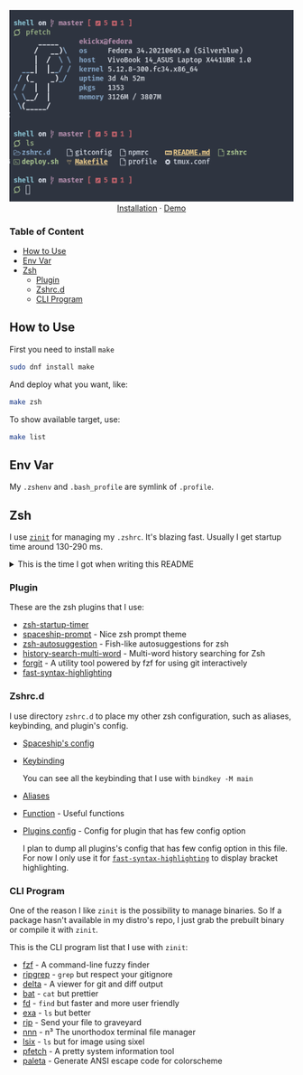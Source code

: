 <p align="center">
  <img src="img/pfetch-demo.png">
  <br>
  <a href="#how-to-use">Installation</a>
  ·
  <a href="DEMO.md">Demo</a>
</p>

### Table of Content
- [How to Use](#how-to-use)
- [Env Var](#env-var)
- [Zsh](#zsh)
  * [Plugin](#plugin)
  * [Zshrc.d](#zshrc.d)
  * [CLI Program](#cli-program) 

## How to Use
First you need to install `make`

```bash
sudo dnf install make
```

And deploy what you want, like:

```bash
make zsh
```

To show available target, use:

```bash
make list
```

## Env Var
My `.zshenv` and `.bash_profile` are symlink of `.profile`. 

## Zsh
I use [`zinit`](https://github.com/zdharma/zinit) for managing my `.zshrc`. It's blazing fast. Usually I get startup time around 130-290 ms. 

<details>
  <summary>This is the time I got when writing this README</summary>

```
➜ zinit times
Plugin loading times:
    3 ms - zinit-zsh/z-a-rust
    2 ms - zinit-zsh/z-a-as-monitor
    3 ms - zinit-zsh/z-a-patch-dl
    5 ms - zinit-zsh/z-a-bin-gem-node
    8 ms - paulmelnikow/zsh-startup-timer
   26 ms - denysdovhan/spaceship-prompt
    1 ms - zshrc.d/spaceship-config.zsh
    2 ms - zshrc.d/keybinding.zsh
    1 ms - OMZ::lib/history.zsh
    2 ms - zshrc.d/aliases
    2 ms - zshrc.d/function.zsh
    2 ms - OMZ::lib/completion.zsh
    2 ms - OMZ::lib/termsupport.zsh
    2 ms - OMZ::plugins/command-not-found
    1 ms - junegunn/fzf (command)
    1 ms - ClementTsang/bottom (command)
    1 ms - BurntSushi/ripgrep (command)
    1 ms - dandavison/delta (command)
    1 ms - sharkdp/bat (command)
    1 ms - sharkdp/fd (command)
    1 ms - ogham/exa (command)
    1 ms - nivekuil/rip (command)
    1 ms - hackerb9/lsix (command)
    1 ms - dylanaraps/paleta (command)
    1 ms - dylanaraps/pfetch (command)
    1 ms - jarun/nnn (command)
    3 ms - zsh-users/zsh-autosuggestions
    3 ms - zdharma/history-search-multi-word
   12 ms - wfxr/forgit
    2 ms - romkatv/zsh-prompt-benchmark
   28 ms - zdharma/fast-syntax-highlighting
    2 ms - zshrc.d/plugins-config
Total: 0.123 sec
```
</details>

### Plugin
These are the zsh plugins that I use:

- [zsh-startup-timer](https://github.com/paulmelnikow/zsh-startup-timer)
- [spaceship-prompt](https://github.com/denysdovhan/spaceship-prompt) - Nice zsh prompt theme
- [zsh-autosuggestion](https://github.com/zsh-users/zsh-autosuggestions) - Fish-like autosuggestions for zsh
- [history-search-multi-word](https://github.com/zdharma/history-search-multi-word) - Multi-word history searching for Zsh
- [forgit](https://github.com/wfxr/forgit) - A utility tool powered by fzf for using git interactively
- [fast-syntax-highlighting](https://github.com/zdharma/fast-syntax-highlighting)

### Zshrc.d
I use directory `zshrc.d` to place my other zsh configuration, such as aliases, keybinding, and plugin's config.

- [Spaceship's config](zshrc.d/spaceship-config.zsh)

- [Keybinding](zshrc.d/keybinding.zsh)

  You can see all the keybinding that I use with `bindkey -M main`

- [Aliases](zshrc.d/aliases)

- [Function](zshrc.d/function.zsh) - Useful functions

- [Plugins config](zshrc.d/plugins-config.zsh) - Config for plugin that has few config option

  I plan to dump all plugins's config that has few config option in this file. For now I only use it for [`fast-syntax-highlighting`](https://github.com/zdharma/fast-syntax-highlighting) to display bracket highlighting.

### CLI Program
One of the reason I like `zinit` is the possibility to manage binaries. So If a package hasn't available in my distro's repo, I just grab the prebuilt binary or compile it with `zinit`.

This is the CLI program list that I use with `zinit`:

- [fzf](https://github.com/junegunn/fzf) - A command-line fuzzy finder 
- [ripgrep](https://github.com/BurntSushi/ripgrep) - `grep` but respect your gitignore
- [delta](https://github.com/dandavison/delta) - A viewer for git and diff output 
- [bat](https://github.com/sharkdp/bat) - `cat` but prettier
- [fd](https://github.com/sharkdp/fd) - `find` but faster and more user friendly
- [exa](https://github.com/ogham/exa) - `ls` but better
- [rip](https://github.com/nivekuil/rip) - Send your file to graveyard
- [nnn](https://github.com/jarun/nnn) - n³ The unorthodox terminal file manager
- [lsix](https://github.com/hackerb9/lsix) - `ls` but for image using sixel
- [pfetch](https://github.com/dylanaraps/pfetch) - A pretty system information tool
- [paleta](https://github.com/dylanaraps/paleta) - Generate ANSI escape code for colorscheme
 

